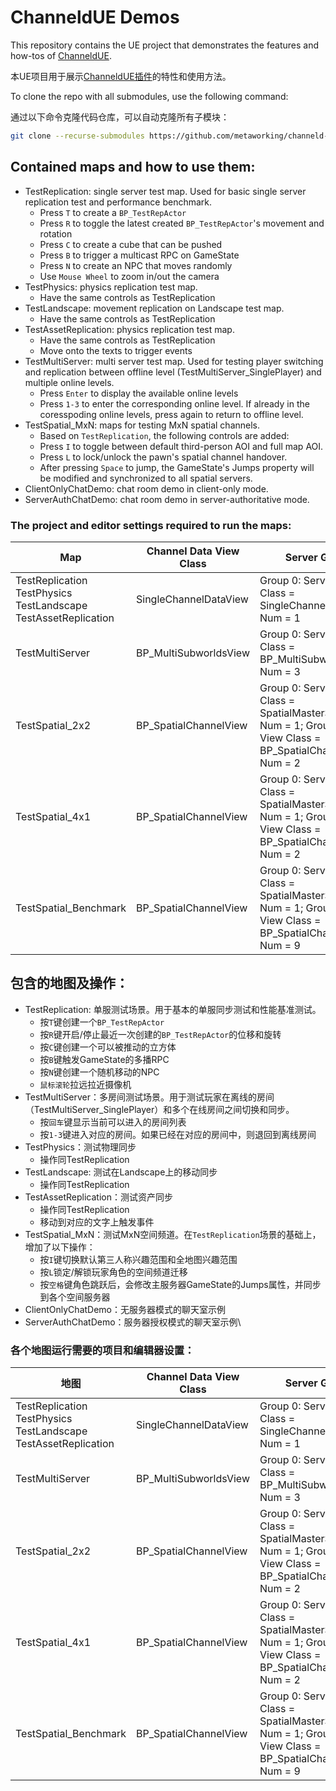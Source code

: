 # ChanneldUE Demos

This repository contains the UE project that demonstrates the features and how-tos of [ChanneldUE](https://github.com/metaworking/channeld-ue-plugin).

本UE项目用于展示[ChanneldUE插件](https://github.com/metaworking/channeld-ue-plugin)的特性和使用方法。

To clone the repo with all submodules, use the following command:

通过以下命令克隆代码仓库，可以自动克隆所有子模块：
```bash
git clone --recurse-submodules https://github.com/metaworking/channeld-ue-demos
```

## Contained maps and how to use them:
- TestReplication: single server test map. Used for basic single server replication test and performance benchmark.
  - Press `T` to create a `BP_TestRepActor`
  - Press `R` to toggle the latest created `BP_TestRepActor`'s movement and rotation
  - Press `C` to create a cube that can be pushed
  - Press `B` to trigger a multicast RPC on GameState
  - Press `N` to create an NPC that moves randomly
  - Use `Mouse Wheel` to zoom in/out the camera
- TestPhysics: physics replication test map.
  - Have the same controls as TestReplication
- TestLandscape: movement replication on Landscape test map.
  - Have the same controls as TestReplication
- TestAssetReplication: physics replication test map.
  - Have the same controls as TestReplication
  - Move onto the texts to trigger events
- TestMultiServer: multi server test map. Used for testing player switching and replication between offline level (TestMultiServer_SinglePlayer) and multiple online levels.
  - Press `Enter` to display the available online levels
  - Press `1-3` to enter the corresponding online level. If already in the coresspoding online levels, press again to return to offline level.
- TestSpatial_MxN: maps for testing MxN spatial channels. 
  - Based on `TestReplication`, the following controls are added:
  - Press `I` to toggle between default third-person AOI and full map AOI.
  - Press `L` to lock/unlock the pawn's spatial channel handover.
  - After pressing `Space` to jump, the GameState's Jumps property will be modified and synchronized to all spatial servers.
- ClientOnlyChatDemo: chat room demo in client-only mode.
- ServerAuthChatDemo: chat room demo in server-authoritative mode.

### The project and editor settings required to run the maps:
| Map | Channel Data View Class | Server Groups | Launch Channeld Parameters |
| ------ | ------ | ------ | ------ |
| TestReplication<br/>TestPhysics<br/>TestLandscape<br/>TestAssetReplication<br/> | SingleChannelDataView | Group 0: Server View Class = SingleChannelDataView, Num = 1 | (no change) |
| TestMultiServer | BP_MultiSubworldsView | Group 0: Server View Class = BP_MultiSubworldsView, Num = 3 | (no change) |
| TestSpatial_2x2 | BP_SpatialChannelView | Group 0: Server View Class = SpatialMasterServerView, Num = 1; Group 1: Server View Class = BP_SpatialChannelView, Num = 2 | -scc=config/spatial_static_2x2.json |
| TestSpatial_4x1 | BP_SpatialChannelView | Group 0: Server View Class = SpatialMasterServerView, Num = 1; Group 1: Server View Class = BP_SpatialChannelView, Num = 2 | -scc=config/spatial_static_4x1.json |
| TestSpatial_Benchmark | BP_SpatialChannelView | Group 0: Server View Class = SpatialMasterServerView, Num = 1; Group 1: Server View Class = BP_SpatialChannelView, Num = 9 | -scc=config/spatial_static_benchmark.json |

## 包含的地图及操作：
- TestReplication: 单服测试场景。用于基本的单服同步测试和性能基准测试。
  - 按`T`键创建一个`BP_TestRepActor`
  - 按`R`键开启/停止最近一次创建的`BP_TestRepActor`的位移和旋转
  - 按`C`键创建一个可以被推动的立方体
  - 按`B`键触发GameState的多播RPC
  - 按`N`键创建一个随机移动的NPC
  - `鼠标滚轮`拉远拉近摄像机
- TestMultiServer：多房间测试场景。用于测试玩家在离线的房间（TestMultiServer_SinglePlayer）和多个在线房间之间切换和同步。
  - 按`回车`键显示当前可以进入的房间列表
  - 按`1-3`键进入对应的房间。如果已经在对应的房间中，则退回到离线房间
- TestPhysics：测试物理同步
  - 操作同TestReplication
- TestLandscape: 测试在Landscape上的移动同步
  - 操作同TestReplication
- TestAssetReplication：测试资产同步
  - 操作同TestReplication
  - 移动到对应的文字上触发事件
- TestSpatial_MxN：测试MxN空间频道。在`TestReplication`场景的基础上，增加了以下操作：
  - 按`I`键切换默认第三人称兴趣范围和全地图兴趣范围
  - 按`L`锁定/解锁玩家角色的空间频道迁移
  - 按`空格`键角色跳跃后，会修改主服务器GameState的Jumps属性，并同步到各个空间服务器
- ClientOnlyChatDemo：无服务器模式的聊天室示例
- ServerAuthChatDemo：服务器授权模式的聊天室示例\

### 各个地图运行需要的项目和编辑器设置：
| 地图 | Channel Data View Class | Server Groups | Launch Channeld Parameters |
| ------ | ------ | ------ | ------ |
| TestReplication<br/>TestPhysics<br/>TestLandscape<br/>TestAssetReplication<br/> | SingleChannelDataView | Group 0: Server View Class = SingleChannelDataView, Num = 1 | (无变化) |
| TestMultiServer | BP_MultiSubworldsView | Group 0: Server View Class = BP_MultiSubworldsView, Num = 3 | (无变化) |
| TestSpatial_2x2 | BP_SpatialChannelView | Group 0: Server View Class = SpatialMasterServerView, Num = 1; Group 1: Server View Class = BP_SpatialChannelView, Num = 2 | -scc=config/spatial_static_2x2.json |
| TestSpatial_4x1 | BP_SpatialChannelView | Group 0: Server View Class = SpatialMasterServerView, Num = 1; Group 1: Server View Class = BP_SpatialChannelView, Num = 2 | -scc=config/spatial_static_4x1.json |
| TestSpatial_Benchmark | BP_SpatialChannelView | Group 0: Server View Class = SpatialMasterServerView, Num = 1; Group 1: Server View Class = BP_SpatialChannelView, Num = 9 | -scc=config/spatial_static_benchmark.json |
